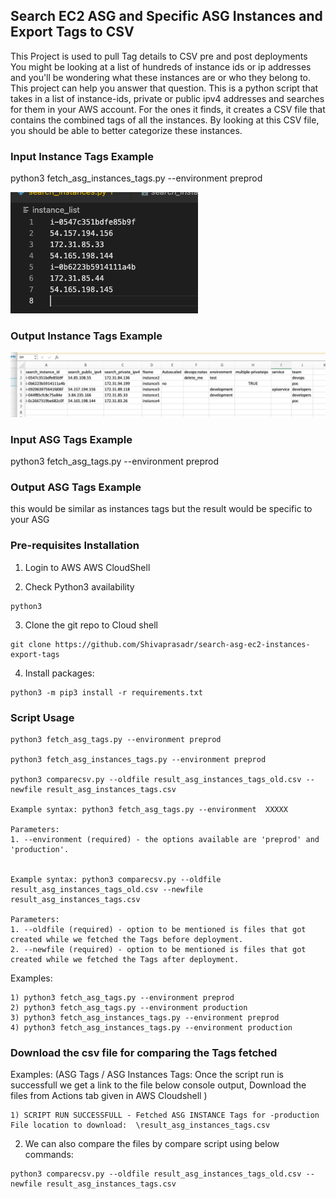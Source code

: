 ## Search EC2 ASG  and Specific ASG Instances and Export Tags to CSV

This Project is used to pull Tag details to CSV pre and post deployments You might be looking at a list of hundreds of instance ids or ip addresses and you'll be wondering what these instances are or who they belong to.  This project can help you answer that question.  This is a python script that takes in a list of instance-ids, private or public ipv4 addresses and searches for them in your AWS account.  For the ones it finds, it creates a CSV file that contains the combined tags of all the instances.  By looking at this CSV file, you should be able to better categorize these instances.

### Input Instance Tags Example

python3 fetch_asg_instances_tags.py --environment preprod

![Example Input](images/input.png?raw=true "Title")

### Output Instance Tags Example

![Example Input](images/output.png?raw=true "Title")

### Input ASG Tags Example

python3 fetch_asg_tags.py --environment preprod

### Output ASG Tags Example

this would be similar as instances tags but the result would be specific to your ASG


### Pre-requisites Installation
1. Login to AWS AWS CloudShell

2. Check Python3 availability

  ```
  python3 
  ```
3. Clone the git repo to Cloud shell
  ```
  git clone https://github.com/Shivaprasadr/search-asg-ec2-instances-export-tags
  ```

4. Install packages:
  ```
  python3 -m pip3 install -r requirements.txt
  ```

### Script Usage
```
python3 fetch_asg_tags.py --environment preprod

python3 fetch_asg_instances_tags.py --environment preprod

python3 comparecsv.py --oldfile result_asg_instances_tags_old.csv --newfile result_asg_instances_tags.csv

Example syntax: python3 fetch_asg_tags.py --environment  XXXXX

Parameters:
1. --environment (required) - the options available are 'preprod' and 'production'.


Example syntax: python3 comparecsv.py --oldfile result_asg_instances_tags_old.csv --newfile result_asg_instances_tags.csv

Parameters:
1. --oldfile (required) - option to be mentioned is files that got created while we fetched the Tags before deployment.
2. --newfile (required) - option to be mentioned is files that got created while we fetched the Tags after deployment.

```

Examples:
```
1) python3 fetch_asg_tags.py --environment preprod
2) python3 fetch_asg_tags.py --environment production
3) python3 fetch_asg_instances_tags.py --environment preprod
4) python3 fetch_asg_instances_tags.py --environment production
```


### Download the csv file for comparing the Tags fetched

Examples:
(ASG Tags / ASG Instances Tags: Once the script run is successfull we get a link to the file below console output, Download the files from Actions tab given in AWS Cloudshell )
```
1) SCRIPT RUN SUCCESSFULL - Fetched ASG INSTANCE Tags for -production
File location to download:  \result_asg_instances_tags.csv
```
2) We can also compare the files by compare script using below commands:
```
python3 comparecsv.py --oldfile result_asg_instances_tags_old.csv --newfile result_asg_instances_tags.csv
```


